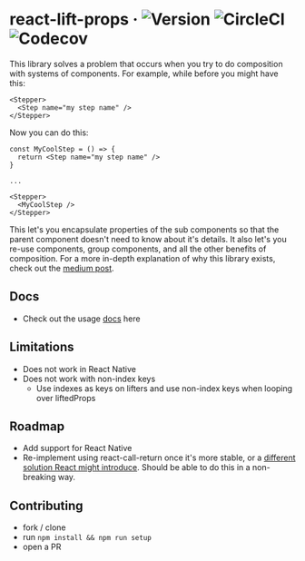 # react-lift-props · ![Version](https://img.shields.io/npm/v/react-lift-props.svg) ![CircleCI](https://img.shields.io/circleci/project/github/BenLorantfy/react-lift-props.svg) ![Codecov](https://img.shields.io/codecov/c/github/BenLorantfy/react-lift-props.svg)


This library solves a problem that occurs when you try to do composition with systems of components. For example, while before you might have this:

```
<Stepper>
  <Step name="my step name" />
</Stepper>
```

Now you can do this:
```
const MyCoolStep = () => {
  return <Step name="my step name" />
}

...

<Stepper>
  <MyCoolStep />
</Stepper>
```

This let's you encapsulate properties of the sub components so that the parent component doesn't need to know about it's details. It also let's you re-use components, group components, and all the other benefits of composition. For a more in-depth explanation of why this library exists, check out the [medium post](https://medium.com/@benlorantfy/introducing-react-lift-props-490ee7cd958).

## Docs
- Check out the usage [docs](./docs) here

## Limitations
- Does not work in React Native
- Does not work with non-index keys
  - Use indexes as keys on lifters and use non-index keys when looping over liftedProps

## Roadmap
- Add support for React Native
- Re-implement using react-call-return once it's more stable, or a [different solution React might introduce](https://twitter.com/dan_abramov/status/987735478672744448). Should be able to do this in a non-breaking way.

## Contributing
- fork / clone
- run `npm install && npm run setup`
- open a PR

